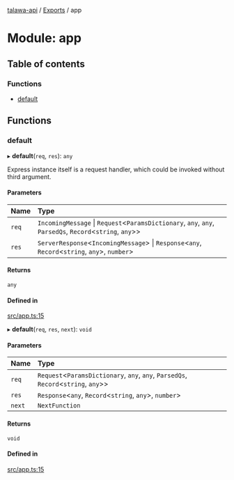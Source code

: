 [talawa-api](../README.md) / [Exports](../modules.md) / app

# Module: app

## Table of contents

### Functions

- [default](app.md#default)

## Functions

### default

▸ **default**(`req`, `res`): `any`

Express instance itself is a request handler, which could be invoked without
third argument.

#### Parameters

| Name | Type |
| :------ | :------ |
| `req` | `IncomingMessage` \| `Request`\<`ParamsDictionary`, `any`, `any`, `ParsedQs`, `Record`\<`string`, `any`\>\> |
| `res` | `ServerResponse`\<`IncomingMessage`\> \| `Response`\<`any`, `Record`\<`string`, `any`\>, `number`\> |

#### Returns

`any`

#### Defined in

[src/app.ts:15](https://github.com/PalisadoesFoundation/talawa-api/blob/3ef6e18/src/app.ts#L15)

▸ **default**(`req`, `res`, `next`): `void`

#### Parameters

| Name | Type |
| :------ | :------ |
| `req` | `Request`\<`ParamsDictionary`, `any`, `any`, `ParsedQs`, `Record`\<`string`, `any`\>\> |
| `res` | `Response`\<`any`, `Record`\<`string`, `any`\>, `number`\> |
| `next` | `NextFunction` |

#### Returns

`void`

#### Defined in

[src/app.ts:15](https://github.com/PalisadoesFoundation/talawa-api/blob/3ef6e18/src/app.ts#L15)
